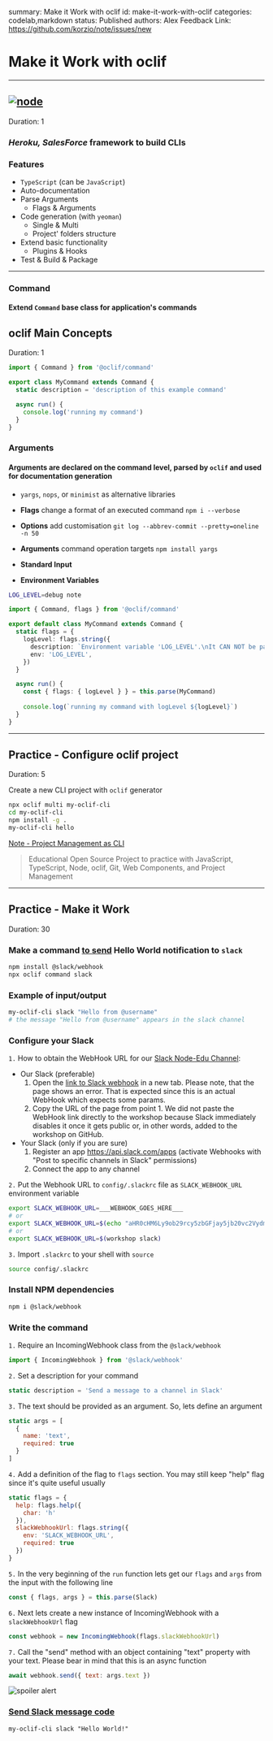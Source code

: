 summary: Make it Work with oclif
id: make-it-work-with-oclif
categories: codelab,markdown
status: Published 
authors: Alex
Feedback Link: https://github.com/korzio/note/issues/new

# Make it Work with oclif

---

## [![node](assets/oclif.png)](https://oclif.io/)
Duration: 1

### *Heroku, SalesForce* framework to build CLIs

### Features

- `TypeScript` (can be `JavaScript`)
- Auto-documentation
- Parse Arguments
  - Flags & Arguments
- Code generation (with `yeoman`)
  - Single & Multi
  - Project' folders structure
- Extend basic functionality
  - Plugins & Hooks
- Test & Build & Package

---

### Command

#### Extend `Command` base class for application's commands

## oclif Main Concepts
Duration: 1

```ts
import { Command } from '@oclif/command'

export class MyCommand extends Command {
  static description = 'description of this example command'

  async run() {
    console.log('running my command')
  }
}
```

### Arguments

#### Arguments are declared on the command level, parsed by `oclif` and used for documentation generation

- `yargs`, `nops`, or `minimist` as alternative libraries

- **Flags** change a format of an executed command `npm i --verbose`
- **Options** add customisation `git log --abbrev-commit --pretty=oneline -n 50`
- **Arguments** command operation targets `npm install yargs`
- **Standard Input**
- **Environment Variables**

```bash
LOG_LEVEL=debug note
```

```ts
import { Command, flags } from '@oclif/command'

export default class MyCommand extends Command {
  static flags = {
    logLevel: flags.string({
      description: `Environment variable 'LOG_LEVEL'.\nIt CAN NOT be passed as a flag`,
      env: 'LOG_LEVEL',
    })
  }

  async run() {
    const { flags: { logLevel } } = this.parse(MyCommand)
    
    console.log(`running my command with logLevel ${logLevel}`)
  }
}
```

---

## Practice - Configure oclif project
Duration: 5

Create a new CLI project with `oclif` generator

```bash
npx oclif multi my-oclif-cli
cd my-oclif-cli
npm install -g .
my-oclif-cli hello
```

[Note - Project Management as CLI](https://github.com/korzio/note)

> Educational Open Source Project to practice with JavaScript, TypeScript, Node, oclif, Git, Web Components, and Project Management

---

## Practice - Make it Work
Duration: 30

### Make a command [to send](https://www.npmjs.com/package/@slack/webhook) Hello World notification to `slack` 

```bash
npm install @slack/webhook
npx oclif command slack
```

### Example of input/output
```bash
my-oclif-cli slack "Hello from @username"
# the message "Hello from @username" appears in the slack channel
```

### Configure your Slack
`1.` How to obtain the WebHook URL for our [Slack Node-Edu Channel](https://join.slack.com/t/note-edu/shared_invite/enQtNzM5NDU3MDUzMDE0LWQwNjFmZDc0NzYwOTBhZDczNDUwZTM0ZDM2NGZhOTNlOWVlMWM4M2I1YmQyOWZiNWMzMGY0ODRmOWVmYzZiNDg):
  - Our Slack (preferable)
    1. Open the [link to Slack webhook](https://bit.ly/35zA1Xd) in a new tab. Please note, that the page shows an error. That is expected since this is an actual WebHook which expects some params.
    2. Copy the URL of the page from point 1. We did not paste the WebHook link directly to the workshop because Slack immediately disables it once it gets public or, in other words, added to the workshop on GitHub.
  - Your Slack (only if you are sure)
    1. Register an app https://api.slack.com/apps (activate Webhooks with "Post to specific channels in Slack" permissions)
    2. Connect the app to any channel

`2.` Put the Webhook URL to `config/.slackrc` file as `SLACK_WEBHOOK_URL` environment variable

```bash
export SLACK_WEBHOOK_URL=___WEBHOOK_GOES_HERE___
# or
export SLACK_WEBHOOK_URL=$(echo "aHR0cHM6Ly9ob29rcy5zbGFjay5jb20vc2VydmljZXMvVEwwMzg2V1BOL0JRMzRWREhQVy9DTjg3d2NVYlE4YTkyMmhaZjBaeEgwMVM=" | base64--decode)
# or 
export SLACK_WEBHOOK_URL=$(workshop slack)
```
    
`3.`  Import `.slackrc` to your shell with `source`
    
```bash
source config/.slackrc
```


### Install NPM dependencies
```bash
npm i @slack/webhook

```


### Write the command

`1.` Require an IncomingWebhook class from the `@slack/webhook`
  
```js
import { IncomingWebhook } from '@slack/webhook'
```

`2.` Set a description for your command

```js
static description = 'Send a message to a channel in Slack'
```

`3.` The text should be provided as an argument. So, lets define an argument

```js
static args = [
  {
    name: 'text',
    required: true
  }
]
```

`4.` Add a definition of the flag to `flags` section. You may still keep "help" flag since it's quite useful usually 
    
```js
static flags = {
  help: flags.help({
    char: 'h'
  }),
  slackWebhookUrl: flags.string({
    env: 'SLACK_WEBHOOK_URL',
    required: true
  })
}
```

`5.` In the very beginning of the `run` function lets get our `flags` and `args` from the input with the following line

```js
const { flags, args } = this.parse(Slack)
```
 
    
`6.` Next lets create a new instance of IncomingWebhook with a `slackWebhookUrl` flag
  
```js
const webhook = new IncomingWebhook(flags.slackWebhookUrl)
```
    
`7.`  Call the "send" method with an object containing "text" property with your text. Please bear in mind that this is an async function
```js
await webhook.send({ text: args.text })
```

![spoiler alert](assets/spoiler-alert.jpg)

### [Send Slack message code](https://github.com/korzio/note/blob/master/experiments/my-oclif-cli/src/commands/slack.ts)

```
my-oclif-cli slack "Hello World!"
```
